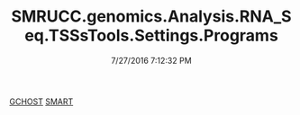 ﻿---
title: SMRUCC.genomics.Analysis.RNA_Seq.TSSsTools.Settings.Programs
date: 7/27/2016 7:12:32 PM
---

[GCHOST](T-SMRUCC.genomics.Analysis.RNA_Seq.TSSsTools.Settings.Programs.GCHOST.html)
[SMART](T-SMRUCC.genomics.Analysis.RNA_Seq.TSSsTools.Settings.Programs.SMART.html)
